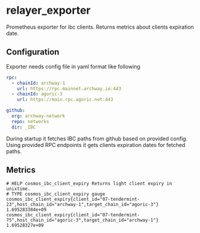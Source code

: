 # relayer_exporter
Prometheus exporter for ibc clients.
Returns metrics about clients expiration date.

## Configuration
Exporter needs config file in yaml format like following

```yaml
rpc:
  - chainId: archway-1
    url: https://rpc.mainnet.archway.io:443
  - chainId: agoric-3
    url: https://main.rpc.agoric.net:443

github:
  org: archway-network
  repo: networks
  dir: _IBC
```

During startup it fetches IBC paths from github based on provided config.
Using provided RPC endpoints it gets clients expiration dates for fetched paths.

## Metrics
```
# HELP cosmos_ibc_client_expiry Returns light client expiry in unixtime.
# TYPE cosmos_ibc_client_expiry gauge
cosmos_ibc_client_expiry{client_id="07-tendermint-23",host_chain_id="archway-1",target_chain_id="agoric-3"} 1.695283384e+09
cosmos_ibc_client_expiry{client_id="07-tendermint-75",host_chain_id="agoric-3",target_chain_id="archway-1"} 1.69528327e+09
```
